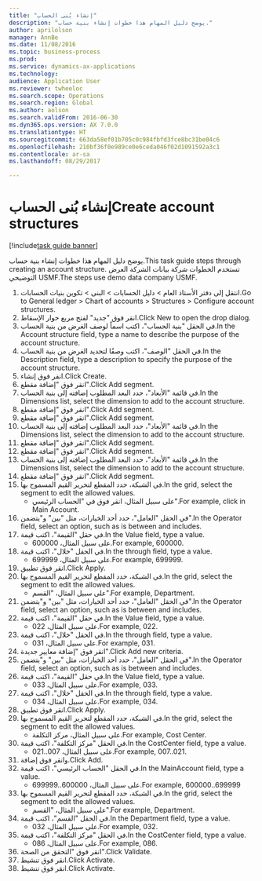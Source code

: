 ```yaml
--- 
title: "إنشاء بُنى الحساب‬"
description: "يوضح دليل المهام هذا خطوات إنشاء بنية حساب."
author: aprilolson
manager: AnnBe
ms.date: 11/08/2016
ms.topic: business-process
ms.prod: 
ms.service: dynamics-ax-applications
ms.technology: 
audience: Application User
ms.reviewer: twheeloc
ms.search.scope: Operations
ms.search.region: Global
ms.author: aolson
ms.search.validFrom: 2016-06-30
ms.dyn365.ops.version: AX 7.0.0
ms.translationtype: HT
ms.sourcegitcommit: 663da58ef01b705c0c984fbfd3fce8bc31be04c6
ms.openlocfilehash: 210bf36f0e989ce0e6ceda046f02d1091592a3c1
ms.contentlocale: ar-sa
ms.lasthandoff: 08/29/2017

---
```

# <a name="create-account-structures"></a><span data-ttu-id="1c610-103">إنشاء بُنى الحساب‬</span><span class="sxs-lookup"><span data-stu-id="1c610-103">Create account structures</span></span>

[!include[task guide banner](../../includes/task-guide-banner.md)]

<span data-ttu-id="1c610-104">يوضح دليل المهام هذا خطوات إنشاء بنية حساب.</span><span class="sxs-lookup"><span data-stu-id="1c610-104">This task guide steps through creating an account structure.</span></span> <span data-ttu-id="1c610-105">تستخدم الخطوات شركة بيانات الشركة العرض التوضيحي USMF.</span><span class="sxs-lookup"><span data-stu-id="1c610-105">The steps use demo data company USMF.</span></span>

1. <span data-ttu-id="1c610-106">انتقل إلى دفتر الأستاذ العام > دليل الحسابات > البنى > تكوين بنيات الحسابات.</span><span class="sxs-lookup"><span data-stu-id="1c610-106">Go to General ledger > Chart of accounts > Structures > Configure account structures.</span></span>
2. <span data-ttu-id="1c610-107">انقر فوق "جديد" لفتح مربع حوار الإسقاط‬.</span><span class="sxs-lookup"><span data-stu-id="1c610-107">Click New to open the drop dialog.</span></span>
3. <span data-ttu-id="1c610-108">في الحقل "بنية الحساب"، اكتب اسماً لوصف الغرض من بنية الحساب.</span><span class="sxs-lookup"><span data-stu-id="1c610-108">In the Account structure field, type a name to describe the purpose of the account structure.</span></span>
4. <span data-ttu-id="1c610-109">في الحقل "الوصف"، اكتب وصفًا لتحديد الغرض من بنية الحساب.</span><span class="sxs-lookup"><span data-stu-id="1c610-109">In the Description field, type a description to specify the purpose of the account structure.</span></span>
5. <span data-ttu-id="1c610-110">انقر فوق إنشاء.</span><span class="sxs-lookup"><span data-stu-id="1c610-110">Click Create.</span></span>
6. <span data-ttu-id="1c610-111">انقر فوق "إضافة مقطع".</span><span class="sxs-lookup"><span data-stu-id="1c610-111">Click Add segment.</span></span>
7. <span data-ttu-id="1c610-112">في قائمة "الأبعاد"، حدد البعد المطلوب إضافته إلى بنية الحساب.</span><span class="sxs-lookup"><span data-stu-id="1c610-112">In the Dimensions list, select the dimension to add to the account structure.</span></span>
8. <span data-ttu-id="1c610-113">انقر فوق "إضافة مقطع".</span><span class="sxs-lookup"><span data-stu-id="1c610-113">Click Add segment.</span></span>
9. <span data-ttu-id="1c610-114">انقر فوق "إضافة مقطع".</span><span class="sxs-lookup"><span data-stu-id="1c610-114">Click Add segment.</span></span>
10. <span data-ttu-id="1c610-115">في قائمة "الأبعاد"، حدد البعد المطلوب إضافته إلى بنية الحساب.</span><span class="sxs-lookup"><span data-stu-id="1c610-115">In the Dimensions list, select the dimension to add to the account structure.</span></span>
11. <span data-ttu-id="1c610-116">انقر فوق "إضافة مقطع".</span><span class="sxs-lookup"><span data-stu-id="1c610-116">Click Add segment.</span></span>
12. <span data-ttu-id="1c610-117">انقر فوق "إضافة مقطع".</span><span class="sxs-lookup"><span data-stu-id="1c610-117">Click Add segment.</span></span>
13. <span data-ttu-id="1c610-118">في قائمة "الأبعاد"، حدد البعد المطلوب إضافته إلى بنية الحساب.</span><span class="sxs-lookup"><span data-stu-id="1c610-118">In the Dimensions list, select the dimension to add to the account structure.</span></span>
14. <span data-ttu-id="1c610-119">انقر فوق "إضافة مقطع".</span><span class="sxs-lookup"><span data-stu-id="1c610-119">Click Add segment.</span></span>
15. <span data-ttu-id="1c610-120">في الشبكة، حدد المقطع لتحرير القيم المسموح بها.</span><span class="sxs-lookup"><span data-stu-id="1c610-120">In the grid, select the segment to edit the allowed values.</span></span>
    * <span data-ttu-id="1c610-121">على سبيل المثال، انقر فوق في "الحساب الرئيسي".</span><span class="sxs-lookup"><span data-stu-id="1c610-121">For example, click in Main Account.</span></span>  
16. <span data-ttu-id="1c610-122">في الحقل "العامل"، حدد أحد الخيارات، مثل "بين" و"يتضمن".</span><span class="sxs-lookup"><span data-stu-id="1c610-122">In the Operator field, select an option, such as is between and includes.</span></span>
17. <span data-ttu-id="1c610-123">في حقل "القيمة"، اكتب قيمة.</span><span class="sxs-lookup"><span data-stu-id="1c610-123">In the Value field, type a value.</span></span>
    * <span data-ttu-id="1c610-124">على سبيل المثال، 600000.</span><span class="sxs-lookup"><span data-stu-id="1c610-124">For example, 600000.</span></span>  
18. <span data-ttu-id="1c610-125">في الحقل "خلال"، اكتب قيمة.</span><span class="sxs-lookup"><span data-stu-id="1c610-125">In the through field, type a value.</span></span>
    * <span data-ttu-id="1c610-126">على سبيل المثال، 699999.</span><span class="sxs-lookup"><span data-stu-id="1c610-126">For example, 699999.</span></span>  
19. <span data-ttu-id="1c610-127">انقر فوق تطبيق.</span><span class="sxs-lookup"><span data-stu-id="1c610-127">Click Apply.</span></span>
20. <span data-ttu-id="1c610-128">في الشبكة، حدد المقطع لتحرير القيم المسموح بها.</span><span class="sxs-lookup"><span data-stu-id="1c610-128">In the grid, select the segment to edit the allowed values.</span></span>
    * <span data-ttu-id="1c610-129">على سبيل المثال، "القسم".</span><span class="sxs-lookup"><span data-stu-id="1c610-129">For example, Department.</span></span>  
21. <span data-ttu-id="1c610-130">في الحقل "العامل"، حدد أحد الخيارات، مثل "بين" و"يتضمن".</span><span class="sxs-lookup"><span data-stu-id="1c610-130">In the Operator field, select an option, such as is between and includes.</span></span>
22. <span data-ttu-id="1c610-131">في حقل "القيمة"، اكتب قيمة.</span><span class="sxs-lookup"><span data-stu-id="1c610-131">In the Value field, type a value.</span></span>
    * <span data-ttu-id="1c610-132">على سبيل المثال، 022.</span><span class="sxs-lookup"><span data-stu-id="1c610-132">For example, 022.</span></span>  
23. <span data-ttu-id="1c610-133">في الحقل "خلال"، اكتب قيمة.</span><span class="sxs-lookup"><span data-stu-id="1c610-133">In the through field, type a value.</span></span>
    * <span data-ttu-id="1c610-134">على سبيل المثال، 031.</span><span class="sxs-lookup"><span data-stu-id="1c610-134">For example, 031.</span></span>  
24. <span data-ttu-id="1c610-135">انقر فوق "إضافة معايير جديدة".</span><span class="sxs-lookup"><span data-stu-id="1c610-135">Click Add new criteria.</span></span>
25. <span data-ttu-id="1c610-136">في الحقل "العامل"، حدد أحد الخيارات، مثل "بين" و"يتضمن".</span><span class="sxs-lookup"><span data-stu-id="1c610-136">In the Operator field, select an option, such as is between and includes.</span></span>
26. <span data-ttu-id="1c610-137">في حقل "القيمة"، اكتب قيمة.</span><span class="sxs-lookup"><span data-stu-id="1c610-137">In the Value field, type a value.</span></span>
    * <span data-ttu-id="1c610-138">على سبيل المثال، 033.</span><span class="sxs-lookup"><span data-stu-id="1c610-138">For example, 033.</span></span>  
27. <span data-ttu-id="1c610-139">في الحقل "خلال"، اكتب قيمة.</span><span class="sxs-lookup"><span data-stu-id="1c610-139">In the through field, type a value.</span></span>
    * <span data-ttu-id="1c610-140">على سبيل المثال، 034.</span><span class="sxs-lookup"><span data-stu-id="1c610-140">For example, 034.</span></span>  
28. <span data-ttu-id="1c610-141">انقر فوق تطبيق.</span><span class="sxs-lookup"><span data-stu-id="1c610-141">Click Apply.</span></span>
29. <span data-ttu-id="1c610-142">في الشبكة، حدد المقطع لتحرير القيم المسموح بها.</span><span class="sxs-lookup"><span data-stu-id="1c610-142">In the grid, select the segment to edit the allowed values.</span></span>
    * <span data-ttu-id="1c610-143">على سبيل المثال، مركز التكلفة.</span><span class="sxs-lookup"><span data-stu-id="1c610-143">For example, Cost Center.</span></span>  
30. <span data-ttu-id="1c610-144">في الحقل "مركز التكلفة"، اكتب قيمة.</span><span class="sxs-lookup"><span data-stu-id="1c610-144">In the CostCenter field, type a value.</span></span>
    * <span data-ttu-id="1c610-145">على سبيل المثال، 007..021.</span><span class="sxs-lookup"><span data-stu-id="1c610-145">For example, 007..021.</span></span>  
31. <span data-ttu-id="1c610-146">وانقر فوق إضافة.</span><span class="sxs-lookup"><span data-stu-id="1c610-146">Click Add.</span></span>
32. <span data-ttu-id="1c610-147">في الحقل "الحساب الرئيسي"، اكتب قيمة.</span><span class="sxs-lookup"><span data-stu-id="1c610-147">In the MainAccount field, type a value.</span></span>
    * <span data-ttu-id="1c610-148">على سبيل المثال، 600000..699999.</span><span class="sxs-lookup"><span data-stu-id="1c610-148">For example, 600000..699999</span></span>  
33. <span data-ttu-id="1c610-149">في الشبكة، حدد المقطع لتحرير القيم المسموح بها.</span><span class="sxs-lookup"><span data-stu-id="1c610-149">In the grid, select the segment to edit the allowed values.</span></span>
    * <span data-ttu-id="1c610-150">على سبيل المثال، "القسم".</span><span class="sxs-lookup"><span data-stu-id="1c610-150">For example, Department.</span></span>  
34. <span data-ttu-id="1c610-151">في الحقل "القسم"، اكتب قيمة.</span><span class="sxs-lookup"><span data-stu-id="1c610-151">In the Department field, type a value.</span></span>
    * <span data-ttu-id="1c610-152">على سبيل المثال، 032.</span><span class="sxs-lookup"><span data-stu-id="1c610-152">For example, 032.</span></span>  
35. <span data-ttu-id="1c610-153">في الحقل "مركز التكلفة"، اكتب قيمة.</span><span class="sxs-lookup"><span data-stu-id="1c610-153">In the CostCenter field, type a value.</span></span>
    * <span data-ttu-id="1c610-154">على سبيل المثال، 086.</span><span class="sxs-lookup"><span data-stu-id="1c610-154">For example, 086.</span></span>  
36. <span data-ttu-id="1c610-155">انقر فوق "التحقق من الصحة‬".</span><span class="sxs-lookup"><span data-stu-id="1c610-155">Click Validate.</span></span>
37. <span data-ttu-id="1c610-156">انقر فوق تنشيط.</span><span class="sxs-lookup"><span data-stu-id="1c610-156">Click Activate.</span></span>
38. <span data-ttu-id="1c610-157">انقر فوق تنشيط.</span><span class="sxs-lookup"><span data-stu-id="1c610-157">Click Activate.</span></span>


